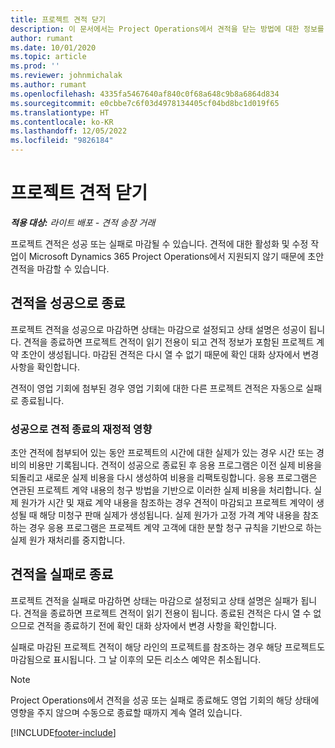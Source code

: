 ```yaml
---
title: 프로젝트 견적 닫기
description: 이 문서에서는 Project Operations에서 견적을 닫는 방법에 대한 정보를 제공합니다.
author: rumant
ms.date: 10/01/2020
ms.topic: article
ms.prod: ''
ms.reviewer: johnmichalak
ms.author: rumant
ms.openlocfilehash: 4335fa5467640af840c0f68a648c9b8a6864d834
ms.sourcegitcommit: e0cbbe7c6f03d4978134405cf04bd8bc1d019f65
ms.translationtype: HT
ms.contentlocale: ko-KR
ms.lasthandoff: 12/05/2022
ms.locfileid: "9826184"
---
```

# <a name="close-project-quotes"></a>프로젝트 견적 닫기

_**적용 대상:** 라이트 배포 - 견적 송장 거래_

프로젝트 견적은 성공 또는 실패로 마감될 수 있습니다. 견적에 대한 활성화 및 수정 작업이 Microsoft Dynamics 365 Project Operations에서 지원되지 않기 때문에 초안 견적을 마감할 수 있습니다.

## <a name="close-a-quote-as-won"></a>견적을 성공으로 종료

프로젝트 견적을 성공으로 마감하면 상태는 마감으로 설정되고 상태 설명은 성공이 됩니다. 견적을 종료하면 프로젝트 견적이 읽기 전용이 되고 견적 정보가 포함된 프로젝트 계약 초안이 생성됩니다. 마감된 견적은 다시 열 수 없기 때문에 확인 대화 상자에서 변경 사항을 확인합니다.

견적이 영업 기회에 첨부된 경우 영업 기회에 대한 다른 프로젝트 견적은 자동으로 실패로 종료됩니다.

### <a name="financial-impact-of-closing-a-quote-as-won"></a>성공으로 견적 종료의 재정적 영향

초안 견적에 첨부되어 있는 동안 프로젝트의 시간에 대한 실제가 있는 경우 시간 또는 경비의 비용만 기록됩니다. 견적이 성공으로 종료된 후 응용 프로그램은 이전 실제 비용을 되돌리고 새로운 실제 비용을 다시 생성하여 비용을 리팩토링합니다. 응용 프로그램은 연관된 프로젝트 계약 내용의 청구 방법을 기반으로 이러한 실제 비용을 처리합니다. 실제 원가가 시간 및 재료 계약 내용을 참조하는 경우 견적이 마감되고 프로젝트 계약이 생성될 때 해당 미청구 판매 실제가 생성됩니다. 실제 원가가 고정 가격 계약 내용을 참조하는 경우 응용 프로그램은 프로젝트 계약 고객에 대한 분할 청구 규칙을 기반으로 하는 실제 원가 재처리를 중지합니다.

## <a name="closing-a-quote-as-lost"></a>견적을 실패로 종료

프로젝트 견적을 실패로 마감하면 상태는 마감으로 설정되고 상태 설명은 실패가 됩니다. 견적을 종료하면 프로젝트 견적이 읽기 전용이 됩니다. 종료된 견적은 다시 열 수 없으므로 견적을 종료하기 전에 확인 대화 상자에서 변경 사항을 확인합니다.

실패로 마감된 프로젝트 견적이 해당 라인의 프로젝트를 참조하는 경우 해당 프로젝트도 마감됨으로 표시됩니다. 그 날 이후의 모든 리소스 예약은 취소됩니다.

> [!NOTE]
> Project Operations에서 견적을 성공 또는 실패로 종료해도 영업 기회의 해당 상태에 영향을 주지 않으며 수동으로 종료할 때까지 계속 열려 있습니다.


[!INCLUDE[footer-include](../../includes/footer-banner.md)]
